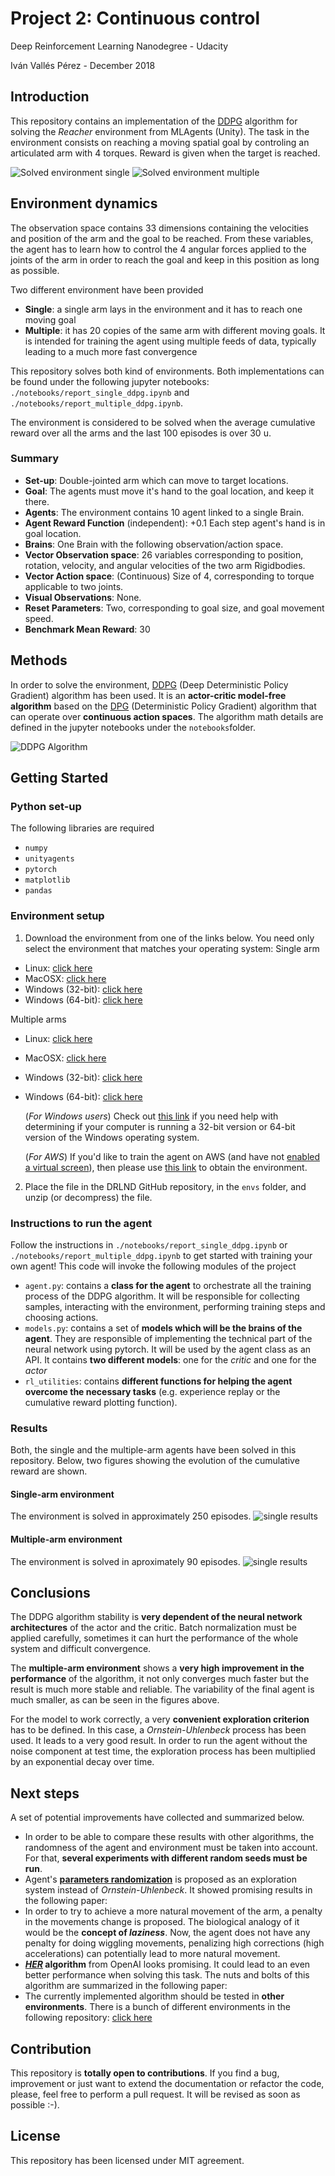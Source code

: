 # Project 2: Continuous control 
Deep Reinforcement Learning Nanodegree - Udacity

Iván Vallés Pérez - December 2018

## Introduction
This repository contains an implementation of the [DDPG](https://arxiv.org/abs/1509.02971) algorithm for solving the *Reacher* environment from MLAgents 
(Unity). The task in the environment consists on reaching a moving spatial goal by controling an articulated arm with
4 torques. Reward is given when the target is reached. 

![Solved environment single](./imgs/reacher_single.gif)
![Solved environment multiple](./imgs/reacher_multiple.gif)


## Environment dynamics
The observation space contains 33 dimensions containing the velocities and position of the arm and the goal to be 
reached. From these variables, the agent has to learn how to control the 4 angular forces applied to the joints of the
arm in order to reach the goal and keep in this position as long as possible.

Two different environment have been provided
- __Single__: a single arm lays in the environment and it has to reach one moving goal
- __Multiple__: it has 20 copies of the same arm with different moving goals. It is intended for training the agent using 
multiple feeds of data, typically leading to a much more fast convergence

This repository solves both kind of environments. Both implementations can be found under the following jupyter 
notebooks: `./notebooks/report_single_ddpg.ipynb` and `./notebooks/report_multiple_ddpg.ipynb`.

The environment is considered to be solved when the average cumulative reward over all the arms and the last 100 episodes is over 30 u.


### Summary
- **Set-up**: Double-jointed arm which can move to target locations.
- **Goal**: The agents must move it's hand to the goal location, and keep it there.
- **Agents**: The environment contains 10 agent linked to a single Brain.
- **Agent Reward Function** (independent): +0.1 Each step agent's hand is in goal location.
- **Brains**: One Brain with the following observation/action space.
- **Vector Observation space**: 26 variables corresponding to position, rotation, velocity, and angular velocities of the two arm Rigidbodies.
- **Vector Action space**: (Continuous) Size of 4, corresponding to torque applicable to two joints.
- **Visual Observations**: None.
- **Reset Parameters**: Two, corresponding to goal size, and goal movement speed.
- **Benchmark Mean Reward**: 30


## Methods
In order to solve the environment, [DDPG](https://arxiv.org/abs/1509.02971) (Deep Deterministic Policy Gradient) algorithm has been used. It is an **actor-critic model-free algorithm** based on the [DPG](http://proceedings.mlr.press/v32/silver14.pdf) (Deterministic Policy Gradient) algorithm that can operate over **continuous action spaces**. The algorithm math details are defined in the jupyter notebooks under the `notebooks`folder.

![DDPG Algorithm](./imgs/ddpg_algorithm.png)

## Getting Started

### Python set-up
The following libraries are required
- `numpy`
- `unityagents`
- `pytorch`
- `matplotlib`
- `pandas`

### Environment setup
1. Download the environment from one of the links below.  You need only select the environment that matches your operating system:
Single arm
- Linux: [click here](https://s3-us-west-1.amazonaws.com/udacity-drlnd/P2/Reacher/one_agent/Reacher_Linux.zip)
- MacOSX: [click here](https://s3-us-west-1.amazonaws.com/udacity-drlnd/P2/Reacher/one_agent/Reacher.app.zip)
- Windows (32-bit): [click here](https://s3-us-west-1.amazonaws.com/udacity-drlnd/P2/Reacher/one_agent/Reacher_Windows_x86.zip)
- Windows (64-bit): [click here](https://s3-us-west-1.amazonaws.com/udacity-drlnd/P2/Reacher/one_agent/Reacher_Windows_x86_64.zip)

Multiple arms
- Linux: [click here](https://s3-us-west-1.amazonaws.com/udacity-drlnd/P2/Reacher/Reacher_Linux.zip)
- MacOSX: [click here](https://s3-us-west-1.amazonaws.com/udacity-drlnd/P2/Reacher/Reacher.app.zip)
- Windows (32-bit): [click here](https://s3-us-west-1.amazonaws.com/udacity-drlnd/P2/Reacher/Reacher_Windows_x86.zip)
- Windows (64-bit): [click here](https://s3-us-west-1.amazonaws.com/udacity-drlnd/P2/Reacher/Reacher_Windows_x86_64.zip)
    
    (_For Windows users_) Check out [this link](https://support.microsoft.com/en-us/help/827218/how-to-determine-whether-a-computer-is-running-a-32-bit-version-or-64) if you need help with determining if your computer is running a 32-bit version or 64-bit version of the Windows operating system.

    (_For AWS_) If you'd like to train the agent on AWS (and have not [enabled a virtual screen](https://github.com/Unity-Technologies/ml-agents/blob/master/docs/Training-on-Amazon-Web-Service.md)), then please use [this link](https://s3-us-west-1.amazonaws.com/udacity-drlnd/P1/Banana/Banana_Linux_NoVis.zip) to obtain the environment.

2. Place the file in the DRLND GitHub repository, in the `envs` folder, and unzip (or decompress) the file. 

### Instructions to run the agent

Follow the instructions in `./notebooks/report_single_ddpg.ipynb` or `./notebooks/report_multiple_ddpg.ipynb` to get started with training your own agent! This code will invoke the following modules of the project
- `agent.py`: contains a **class for the agent** to orchestrate all the training process of the DDPG algorithm. It will be responsible for collecting samples, interacting with the environment, performing training steps and choosing actions.
- `models.py`: contains a set of **models which will be the brains of the agent**. They are responsible of implementing the technical part of the neural network using pytorch. It will be used by the agent class as an API. It contains **two different models**: one for the *critic* and one for the *actor*
- `rl_utilities`: contains **different functions for helping the agent overcome the necessary tasks** (e.g. experience replay or the cumulative reward plotting function).

### Results
Both, the single and the multiple-arm agents have been solved in this repository. Below, two figures showing the evolution of the cumulative reward are shown.

#### Single-arm environment
The environment is solved in approximately 250 episodes.
![single results](./imgs/reward_single.png)

#### Multiple-arm environment 
The environment is solved in aproximately 90 episodes.
![single results](./imgs/reward_multi.png)

## Conclusions
The DDPG algorithm stability is **very dependent of the neural network architectures** of the actor and the critic. Batch normalization must be applied carefully, sometimes it can hurt the performance of the whole system and difficult convergence. 

The **multiple-arm environment** shows a **very high improvement in the performance** of the algorithm, it not only converges much faster but the result is much more stable and reliable. The variability of the final agent is much smaller, as can be seen in the figures above.

For the model to work correctly, a very **convenient exploration criterion** has to be defined. In this case, a *Ornstein-Uhlenbeck* process has been used. It leads to a very good result. In order to run the agent without the noise component at test time, the exploration process has been multiplied by an exponential decay over time.

## Next steps
A set of potential improvements have collected and summarized below.
- In order to be able to compare these results with other algorithms, the randomness of the agent and environment must be taken into account. For that, **several experiments with different random seeds must be run**.
- Agent's [**parameters randomization**](https://arxiv.org/abs/1706.01905) is proposed as an exploration system instead of *Ornstein-Uhlenbeck*. It showed promising results in the following paper:
- In order to try to achieve a more natural movement of the arm, a penalty in the movements change is proposed. The biological analogy of it would be the **concept of _laziness_**. Now, the agent does not have any penalty for doing wiggling movements, penalizing high corrections (high accelerations) can potentially lead to more natural movement.
- **[*HER*](https://arxiv.org/abs/1707.01495) algorithm** from OpenAI looks promising. It could lead to an even better performance when solving this task. The nuts and bolts of this algorithm are summarized in the following paper: 
- The currently implemented algorithm should be tested in **other environments**. There is a bunch of different environments in the following repository: [click here](https://github.com/Unity-Technologies/ml-agents/blob/master/docs/Learning-Environment-Examples.md#reacher)

## Contribution
This repository is **totally open to contributions**.  If you find a bug, improvement or just want to extend the documentation or refactor the code, please, feel free to perform a pull request. It will be revised as soon as possible :-).

## License
This repository has been licensed under MIT agreement. 
